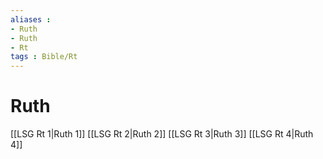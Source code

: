 ```yaml
---
aliases : 
- Ruth
- Ruth
- Rt
tags : Bible/Rt
---
```


# Ruth

[[LSG Rt 1|Ruth 1]]
[[LSG Rt 2|Ruth 2]]
[[LSG Rt 3|Ruth 3]]
[[LSG Rt 4|Ruth 4]]
